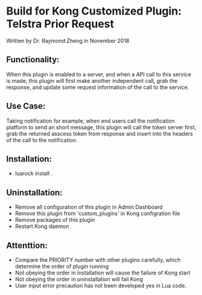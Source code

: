 # Build for Kong Customized Plugin: Telstra Prior Request
Written by Dr. Raymond Zheng in November 2018

## Functionality:
When this plugin is enabled to a server, and when a API call to this service is made, this plugin will first make another independent call, grab the response, and update some request information of the call to the service.

## Use Case:
Taking notification for example, when end users call the notification platform to send an short message, this plugin will call the token server first, grab the returned asscess token from response and insert into the headers of the call to the notification. 

## Installation:
-  luarock install .

## Uninstallation:
-  Remove all configuration of this plugin in Admin Dashboard
-  Remove this plugin from 'custom_plugins' in Kong configration file
-  Remove packages of this plugin
-  Restart Kong daemon

## Attenttion:
-  Compare the PRIORITY number with other plugins carefully, which determine the order of plugin running
-  Not obeying the order in installation will cause the failure of Kong start
-  Not obeying the order in uninstallation will fail Kong
-  User input error precaution has not been developed yes in Lua code.
